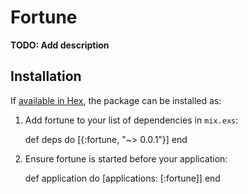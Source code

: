 # Fortune

**TODO: Add description**

## Installation

If [available in Hex](https://hex.pm/docs/publish), the package can be installed as:

  1. Add fortune to your list of dependencies in `mix.exs`:

        def deps do
          [{:fortune, "~> 0.0.1"}]
        end

  2. Ensure fortune is started before your application:

        def application do
          [applications: [:fortune]]
        end
